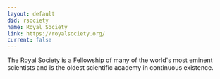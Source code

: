 ```yaml
---
layout: default
did: rsociety
name: Royal Society
link: https://royalsociety.org/
current: false
---
```


The Royal Society is a Fellowship of many of the world's most eminent scientists and is the oldest scientific academy in continuous existence.